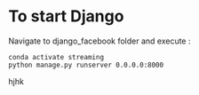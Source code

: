# To start Django
Navigate to django_facebook folder and execute :

	conda activate streaming
	python manage.py runserver 0.0.0.0:8000


hjhk

